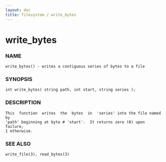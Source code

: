 ```yaml
---
layout: doc
title: filesystem / write_bytes
---
```

# write_bytes

### NAME

    write_bytes() - writes a contiguous series of bytes to a file

### SYNOPSIS

    int write_bytes( string path, int start, string series );

### DESCRIPTION

    This  function  writes  the  bytes  in  'series' into the file named by
    'path' beginning at byte # 'start'.  It returns zero (0) upon  failure,
    1 otherwise.

### SEE ALSO

    write_file(3), read_bytes(3)

